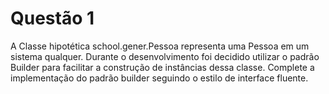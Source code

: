 # Questão 1
A Classe hipotética school.gener.Pessoa representa uma Pessoa em um sistema qualquer. 
Durante o desenvolvimento foi decidido utilizar o padrão Builder para facilitar a construção de instâncias dessa classe. 
Complete a implementação do padrão builder seguindo o estilo de interface fluente.